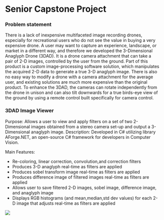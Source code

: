 # Senior Capstone Project
### Problem statement
There is a lack of inexpensive multifaceted image recording drones, especially for recreational users who do not see the value in buying a very expensive drone. A user may want to capture an experience, landscape, or market in a different way, and therefore we developed the 3-Dimensional Anaglyph Drone (3DAD). It is a drone camera attachment that can take a pair of 2-D images, controlled by the user from the ground. Part of this product is a custom image-processing software solution, which manipulates the acquired 2-D data to generate a true 3-D anaglyph image.
There is also no easy way to modify a drone with a camera attachment for the average user, and existing solutions are much more expensive than the original product. To enhance the 3DAD, the cameras can rotate independently from the drone in unison and can also tilt downwards for a true birds-eye view of the ground by using a remote control built specifically for camera control.

### 3DAD Image Viewer
Purpose: Allows a user to view and apply filters on a set of two 2-Dimensional images obtained from a stereo camera set-up and output a 3-Dimensional anaglyph image.
Description: Developed in C# utilizing library AForge.NET, an open-source C# framework for developers in Computer Vision.

Main Features:
- Re-coloring, linear correction, convolution,and correction filters
- Produces 3-D anaglyph real-time as filters are applied
- Produces sobel transform image real-time as filters are applied
- Produces difference image of filtered images real-time as filters are applied
- Allows user to save filtered 2-D images, sobel image, difference image, and anaglyph image
- Displays RGB histograms (and mean,median,std dev values) for each 2-D image that adjusts real-time as filters are applied

![](image_viewer.PNG)
